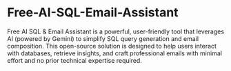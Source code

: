 # Free-AI-SQL-Email-Assistant
Free AI SQL &amp; Email Assistant is a powerful, user-friendly tool that leverages AI (powered by Gemini) to simplify SQL query generation and email composition. This open-source solution is designed to help users interact with databases, retrieve insights, and craft professional emails with minimal effort and no prior technical expertise required.
